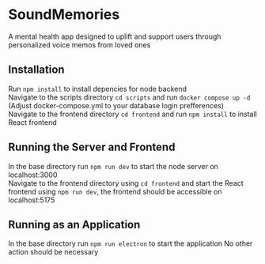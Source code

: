 # SoundMemories
A mental health app designed to uplift and support users through personalized voice memos from loved ones  

## Installation

Run `npm install` to install depencies for node backend  
Navigate to the scripts directory `cd scripts` and run `docker compose up -d` (Adjust docker-compose.yml to your database login prefferences)  
Navigate to the frontend directory `cd frontend` and run `npm install` to install React frontend   

## Running the Server and Frontend  
In the base directory run `npm run dev` to start the node server on localhost:3000  
Navigate to the frontend directory using `cd frontend` and start the React frontend using `npm run dev`, the frontend should be accessible on localhost:5175  

## Running as an Application
In the base directory run `npm run electron` to start the application
No other action should be necessary